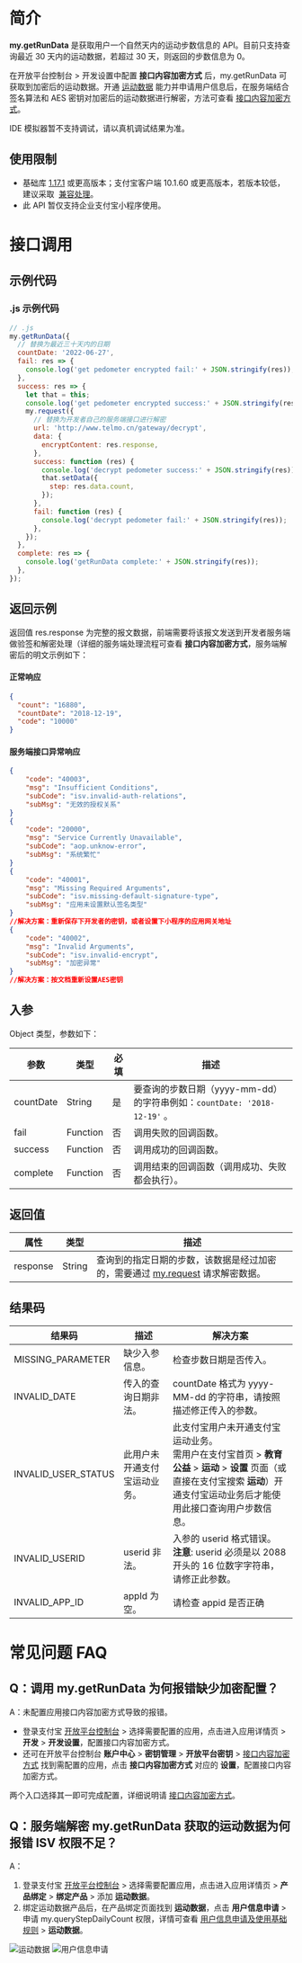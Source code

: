 # 简介

**my.getRunData** 是获取用户一个自然天内的运动步数信息的 API。目前只支持查询最近 30 天内的运动数据，若超过 30 天，则返回的步数信息为 0。

在开放平台控制台 > 开发设置中配置 **接口内容加密方式** 后，my.getRunData 可获取到加密后的运动数据。开通 [运动数据](https://opendocs.alipay.com/mini/introduce/rundata) 能力并申请用户信息后，在服务端结合签名算法和 AES 密钥对加密后的运动数据进行解密，方法可查看 [接口内容加密方式](https://opendocs.alipay.com/common/02mse3)。

IDE 模拟器暂不支持调试，请以真机调试结果为准。

## 使用限制

- 基础库 [1.17.1](https://opendocs.alipay.com/mini/framework/lib) 或更高版本；支付宝客户端 10.1.60 或更高版本，若版本较低，建议采取  [兼容处理](https://opendocs.alipay.com/mini/framework/compatibility)。
- 此 API 暂仅支持企业支付宝小程序使用。

# 接口调用

## 示例代码

### .js 示例代码

```javascript
// .js
my.getRunData({
  // 替换为最近三十天内的日期
  countDate: '2022-06-27',
  fail: res => {
    console.log('get pedometer encrypted fail:' + JSON.stringify(res));
  },
  success: res => {
    let that = this;
    console.log('get pedometer encrypted success:' + JSON.stringify(res));
    my.request({
      // 替换为开发者自己的服务端接口进行解密
      url: 'http://www.telmo.cn/gateway/decrypt',
      data: {
        encryptContent: res.response,
      },
      success: function (res) {
        console.log('decrypt pedometer success:' + JSON.stringify(res));
        that.setData({
          step: res.data.count,
        });
      },
      fail: function (res) {
        console.log('decrypt pedometer fail:' + JSON.stringify(res));
      },
    });
  },
  complete: res => {
    console.log('getRunData complete:' + JSON.stringify(res));
  },
});
```

## 返回示例

返回值 res.response 为完整的报文数据，前端需要将该报文发送到开发者服务端做验签和解密处理（详细的服务端处理流程可查看 **接口内容加密方式**，服务端解密后的明文示例如下：

#### 正常响应

```json
{
  "count": "16880",
  "countDate": "2018-12-19",
  "code": "10000"
}
```

#### 服务端接口异常响应

```json
{
    "code": "40003",
    "msg": "Insufficient Conditions",
    "subCode": "isv.invalid-auth-relations",
    "subMsg": "无效的授权关系"
}
{
    "code": "20000",
    "msg": "Service Currently Unavailable",
    "subCode": "aop.unknow-error",
    "subMsg": "系统繁忙"
}
{
    "code": "40001",
    "msg": "Missing Required Arguments",
    "subCode": "isv.missing-default-signature-type",
    "subMsg": "应用未设置默认签名类型"
}
//解决方案：重新保存下开发者的密钥，或者设置下小程序的应用网关地址
{
    "code": "40002",
    "msg": "Invalid Arguments",
    "subCode": "isv.invalid-encrypt",
    "subMsg": "加密异常"
}
//解决方案：按文档重新设置AES密钥
```

## 入参

Object 类型，参数如下：

| **参数** | **类型** | **必填** | **描述** |
| --- | --- | --- | --- |
| countDate | String | 是 | 要查询的步数日期（yyyy-mm-dd）的字符串例如：`countDate: '2018-12-19'` 。 |
| fail | Function | 否 | 调用失败的回调函数。 |
| success | Function | 否 | 调用成功的回调函数。 |
| complete | Function | 否 | 调用结束的回调函数（调用成功、失败都会执行）。 |

## 返回值

| **属性** | **类型** | **描述** |
| --- | --- | --- |
| response | String | 查询到的指定日期的步数，该数据是经过加密的，需要通过 [my.request](https://opendocs.alipay.com/mini/api/owycmh) 请求解密数据。 |

## 结果码

| **结果码** | **描述** | **解决方案** |
| --- | --- | --- |
| MISSING_PARAMETER | 缺少入参信息。 | 检查步数日期是否传入。 |
| INVALID_DATE | 传入的查询日期非法。 | countDate 格式为 yyyy-MM-dd 的字符串，请按照描述修正传入的参数。 |
| INVALID_USER_STATUS | 此用户未开通支付宝运动业务。 | 此支付宝用户未开通支付宝运动业务。<br />需用户在支付宝首页 > **教育公益** > **运动** > **设置** 页面（或直接在支付宝搜索 **运动**）开通支付宝运动业务后才能使用此接口查询用户步数信息。 |
| INVALID_USERID | userid 非法。 | 入参的 userid 格式错误。<br />**注意**: userid 必须是以 2088 开头的 16 位数字字符串，请修正此参数。 |
| INVALID_APP_ID | appId 为空。 | 请检查 appid 是否正确 |

# 常见问题 FAQ

## Q：调用 my.getRunData 为何报错缺少加密配置？

A：未配置应用接口内容加密方式导致的报错。

- 登录支付宝 [开放平台控制台](https://open.alipay.com/dev/workspace) > 选择需要配置的应用，点击进入应用详情页 > **开发** > **开发设置**，配置接口内容加密方式。
- 还可在开放平台控制台 **账户中心** > **密钥管理** > **开放平台密钥** > [接口内容加密方式](https://openhome.alipay.com/dev/workspace/key-manage) 找到需配置的应用，点击 **接口内容加密方式** 对应的 **设置**，配置接口内容加密方式。

两个入口选择其一即可完成配置，详细说明请 [接口内容加密方式](https://opendocs.alipay.com/common/02mse3)。

## Q：服务端解密 my.getRunData 获取的运动数据为何报错 ISV 权限不足？

A：

1. 登录支付宝 [开放平台控制台](https://open.alipay.com/dev/workspace) > 选择需要配置应用，点击进入应用详情页 > **产品绑定** > **绑定产品** > 添加 **运动数据**。
2. 绑定运动数据产品后，在产品绑定页面找到 **运动数据**，点击 **用户信息申请** > 申请 my.queryStepDailyCount 权限，详情可查看 [用户信息申请及使用基础规则](https://opendocs.alipay.com/common/02kkuu) > **运动数据**。

![运动数据](https://gw.alipayobjects.com/mdn/rms_390dfd/afts/img/A*9BfURadvtPUAAAAAAAAAAAAAARQnAQ) ![用户信息申请](https://gw.alipayobjects.com/mdn/rms_390dfd/afts/img/A*-PA8QLoNqPQAAAAAAAAAAAAAARQnAQ)
